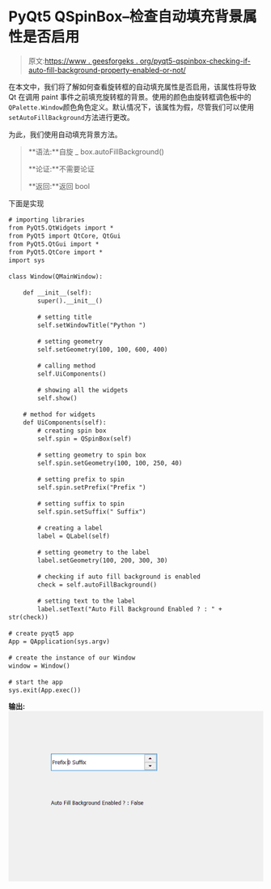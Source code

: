 # PyQt5 QSpinBox–检查自动填充背景属性是否启用

> 原文:[https://www . geesforgeks . org/pyqt5-qspinbox-checking-if-auto-fill-background-property-enabled-or-not/](https://www.geeksforgeeks.org/pyqt5-qspinbox-checking-if-auto-fill-background-property-is-enabled-or-not/)

在本文中，我们将了解如何查看旋转框的自动填充属性是否启用，该属性将导致 Qt 在调用 paint 事件之前填充旋转框的背景。使用的颜色由旋转框调色板中的`QPalette.Window`颜色角色定义。默认情况下，该属性为假，尽管我们可以使用`setAutoFillBackground`方法进行更改。

为此，我们使用自动填充背景方法。

> **语法:**自旋 _ box.autoFillBackground()
> 
> **论证:**不需要论证
> 
> **返回:**返回 bool

下面是实现

```
# importing libraries
from PyQt5.QtWidgets import * 
from PyQt5 import QtCore, QtGui
from PyQt5.QtGui import * 
from PyQt5.QtCore import * 
import sys

class Window(QMainWindow):

    def __init__(self):
        super().__init__()

        # setting title
        self.setWindowTitle("Python ")

        # setting geometry
        self.setGeometry(100, 100, 600, 400)

        # calling method
        self.UiComponents()

        # showing all the widgets
        self.show()

    # method for widgets
    def UiComponents(self):
        # creating spin box
        self.spin = QSpinBox(self)

        # setting geometry to spin box
        self.spin.setGeometry(100, 100, 250, 40)

        # setting prefix to spin
        self.spin.setPrefix("Prefix ")

        # setting suffix to spin
        self.spin.setSuffix(" Suffix")

        # creating a label
        label = QLabel(self)

        # setting geometry to the label
        label.setGeometry(100, 200, 300, 30)

        # checking if auto fill background is enabled
        check = self.autoFillBackground()

        # setting text to the label
        label.setText("Auto Fill Background Enabled ? : " + str(check))

# create pyqt5 app
App = QApplication(sys.argv)

# create the instance of our Window
window = Window()

# start the app
sys.exit(App.exec())
```

**输出:**
![](img/5aced5e0c1717d949d18d69bd663b9cd.png)